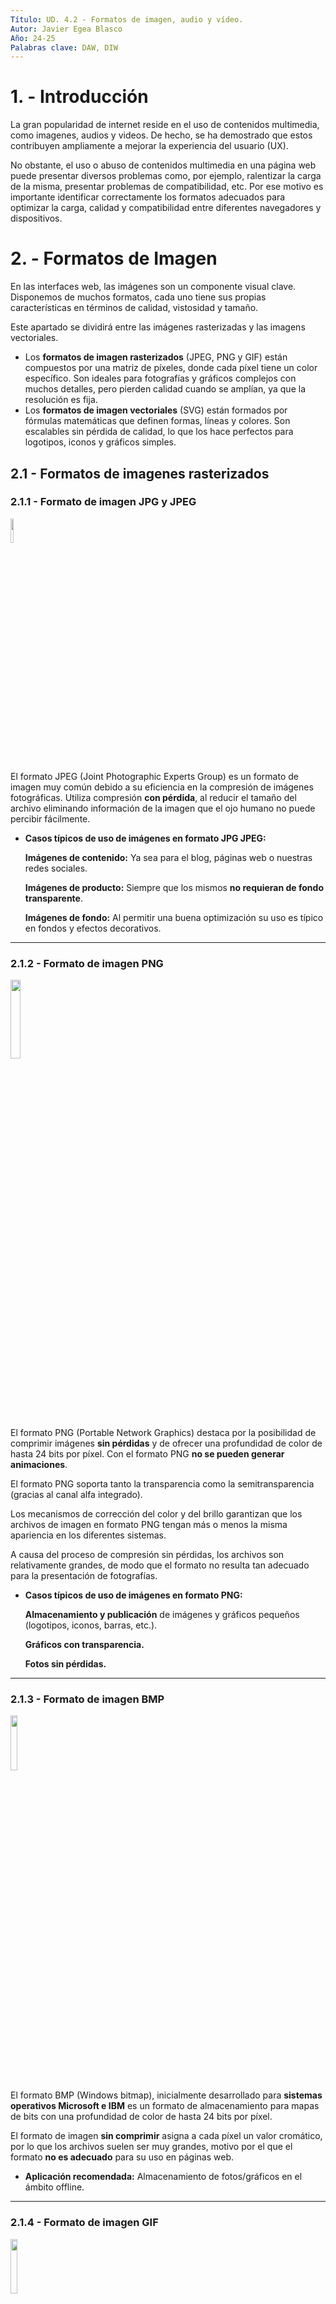 ```yaml
---
Título: UD. 4.2 - Formatos de imagen, audio y vídeo.
Autor: Javier Egea Blasco
Año: 24-25
Palabras clave: DAW, DIW
---
```


# 1. - Introducción
La gran popularidad de internet reside en el uso de contenidos multimedia, como imagenes, audios y videos. De hecho, se ha demostrado que estos contribuyen ampliamente a mejorar la experiencia del usuario (UX).  

No obstante, el uso o abuso de contenidos multimedia en una página web puede presentar diversos problemas como, por ejemplo, ralentizar la carga de la misma, presentar problemas de compatibilidad, etc. Por ese motivo es importante identificar correctamente los formatos adecuados para optimizar la carga, calidad y compatibilidad entre diferentes navegadores y dispositivos.

# 2. - Formatos de Imagen
En las interfaces web, las imágenes son un componente visual clave. Disponemos de muchos formatos, cada uno tiene sus propias características en términos de calidad, vistosidad y tamaño.  

Este apartado se dividirá entre las imágenes rasterizadas y las imagens vectoriales. 
-  Los **formatos de imagen rasterizados** (JPEG, PNG y GIF) están compuestos por una matriz de píxeles, donde cada píxel tiene un color específico. Son ideales para fotografías y gráficos complejos con muchos detalles, pero pierden calidad cuando se amplían, ya que la resolución es fija.  
-  Los **formatos de imagen vectoriales** (SVG) están formados por fórmulas matemáticas que definen formas, líneas y colores. Son escalables sin pérdida de calidad, lo que los hace perfectos para logotipos, iconos y gráficos simples.

## 2.1 - Formatos de imagenes rasterizados
### 2.1.1 - Formato de imagen JPG y JPEG  
<img src="https://upload.wikimedia.org/wikipedia/commons/thumb/c/c3/JPEG_format_logo.svg/250px-JPEG_format_logo.svg.png" width=10%>  

El formato JPEG (Joint Photographic Experts Group) es un formato de imagen muy común debido a su eficiencia en la compresión de imágenes fotográficas. Utiliza compresión **con pérdida**, al reducir el tamaño del archivo eliminando información de la imagen que el ojo humano no puede percibir fácilmente. 
  
-  **Casos típicos de uso de imágenes en formato JPG JPEG:**
  
    **Imágenes de contenido:** Ya sea para el blog, páginas web o nuestras redes sociales.

    **Imágenes de producto:** Siempre que los mismos **no requieran de fondo transparente**.

    **Imágenes de fondo:** Al permitir una buena optimización su uso es típico en fondos y efectos decorativos.  
---
### 2.1.2 - Formato de imagen PNG  
<img src="https://cdn.icon-icons.com/icons2/2063/PNG/512/format_extension_png_page_file_icon_124654.png" width=18%>  

El formato PNG (Portable Network Graphics) destaca por la posibilidad de comprimir imágenes **sin pérdidas** y de ofrecer una profundidad de color de hasta 24 bits por píxel. Con el formato PNG **no se pueden generar animaciones**.    

El formato PNG soporta tanto la transparencia como la semitransparencia (gracias al canal alfa integrado).    

Los mecanismos de corrección del color y del brillo garantizan que los archivos de imagen en formato PNG tengan más o menos la misma apariencia en los diferentes sistemas.    

A causa del proceso de compresión sin pérdidas, los archivos son relativamente grandes, de modo que el formato no resulta tan adecuado para la presentación de fotografías.    
  
-  **Casos típicos de uso de imágenes en formato PNG:**  
  
    **Almacenamiento y publicación** de imágenes y gráficos pequeños (logotipos, iconos, barras, etc.).
   
    **Gráficos con transparencia.**
   
    **Fotos sin pérdidas.**
---   
### 2.1.3 - Formato de imagen BMP  
<img src="https://cdn.icon-icons.com/icons2/265/PNG/512/BMP_29699.png" width=15%>  
  
El formato BMP (Windows bitmap), inicialmente desarrollado para **sistemas operativos Microsoft e IBM** es un formato de almacenamiento para mapas de bits con una profundidad de color de hasta 24 bits por píxel.  

El formato de imagen **sin comprimir** asigna a cada píxel un valor cromático, por lo que los archivos suelen ser muy grandes, motivo por el que el formato **no es adecuado** para su uso en páginas web.

-  **Aplicación recomendada:** Almacenamiento de fotos/gráficos en el ámbito offline. 
---
### 2.1.4 - Formato de imagen GIF  
<img src="https://cdn.icon-icons.com/icons2/265/PNG/512/GIF_29666.png" width=15%>  

El formato GIF (Graphics Interchange Format) es una trama que utiliza la compresión sin pérdidas de calidad para imágenes de hasta 256 colores.  

Por ese motivo, con imágenes con más de 256 colores, la imagen debe adaptarse (reducire la cantidad de colores), lo que produce una consecuente pérdida de calidad.  

Su limitación de 8 bits hace que el tamaño del archivo sea pequeño, lo que le ideal para crear contenidos **de animación** cortos y atractivos.  

A pesar de su limitada calidad de imagen, mucha gente utiliza el GIF porque permite ofrecer un contenido visual más elaborado que una imagen estática.

-  **Casos típicos de uso de imágenes en formato GIF:**  
  
    **Animaciones simples.**
   
    **Indicadores de carga.**
   
    **Memes y reacciones.**
---
### 2.1.5 - Formato de imagen HEIF  
<img src="https://www.keycdn.com/img/blog/heif-lg.webp" width=20%>  

El formato HEIF (High Efficiency Image Format) no es ampliamente utilizado en la web, aunque tiene potencial debido a su eficiencia en la compresión de imágenes (mayor calidad y menor tamaño que JPEG).  

HEIF es más común en dispositivos móviles, especialmente en productos de Apple, donde se usa por defecto para capturar fotos.

El formato HEIF aún no ha sido adoptado como un estándar en la web porque presenta un **Compatibilidad limitada** con algunos navegadores y sobre todo porque existen **alternativas más populares** como el formato **WebP**.  
  
---   
### 2.1.6 - Formato de imagen WebP  
<img src="https://media.licdn.com/dms/image/v2/D4E12AQGnkP8ZTlAgPw/article-cover_image-shrink_720_1280/article-cover_image-shrink_720_1280/0/1706057357099?e=1734566400&v=beta&t=ed5Iq-yM8dtCQU15_92WkfMyogz8DMbBRW7r5rn1SJo" width=13%>  

El formato WEBP es una alternativa relativamente nueva para imágenes en la web y fue desarrollada por Google. Este formato utiliza **una combinación de compresión sin pérdida y con pérdida** para lograr tamaños de archivo más pequeños que los formatos de imagen anteriores.  

El formato WEBP es compatible con transparencia y es compatible con imágenes animadas, lo que lo hace ideal para banners o publicidad en línea.  

Otra característica del formato WEBP es que puede mostrar una imagen progresivamente, lo que puede mejorar significativamente el tiempo de carga de la página web y mejorar la experiencia del usuario.  

Como **principal inconveniente** el formato WEBP no es compatible con todos los navegadores web y plataformas de redes sociales.

---
## 2.2 - Formatos de imagenes vectoriales
### 2.2.1 - Formato SVG
<img src="https://cdn.icon-icons.com/icons2/1098/PNG/512/1485481342-5_78632.png" width=15%>  

El formato SVG (Scalable Vector Graphics) es un formato de imagen vectorial basado en XML que soporta transparencia y animaciones. Esto permite que las imágenes sean escalables sin perder calidad haciendolas ideales para gráficos e iconos de alta calidad en diferentes tamaños y resoluciones.

-  **Casos típicos de uso de imágenes en formato SVG:**  
  
    **Logotipos y marcas.**
   
    **Iconos y elementos gráficos.** (botones, ...)
   
    **Animaciones.** Los SVG permiten animaciones interactivas utilizando CSS o JavaScript.
---
### 2.2.2 - Formato EPS
<img src="https://cdn.icon-icons.com/icons2/265/PNG/512/EPS_29667.png" width=13%>  

El formato EPS (Encapsulated PostScript) se utiliza para guardar ilustraciones o trabajos de diseño gráfico en programas de ilustración como Adobe Illustrator y CorelDraw.  

Utilizado principalmente en gráficos profesionales es útil para crear imágenes de alta calidad. 

Aunque se pueda encontrar, no es muy común en la web y generalmente se convierte a SVG o PNG para su visualización.

---
### 2.2.3 - Formato PDF
<img src="https://cdn.icon-icons.com/icons2/2107/PNG/512/file_type_pdf_icon_130274.png" width=18%>  

El formato PDF (Portable Document Format) es muy familiar como formato de documento, pero también puede utilizarse para guardar imágenes e ilustraciones.  

Un archivo PDF se basa en el mismo lenguaje PostScript que el EPS. Es un vector con compresión sin pérdidas, lo que te permite ampliar una imagen PDF tanto como un desea.

También es la mejor opción para los informes visuales interactivos o las infografías, ya que es indexable y tiene texto que se puede buscar.  

También es posible incluir elementos interactivos en un PDF, por ejemplo, enlaces y botones CTA.

---
## 2.3 - Tabla resumen / comprativa de los 4 formatos de imágenes mas populares.

| Característica         | JPG                                     | PNG                                                         | GIF                      | SVG                                          |
|------------------------|-----------------------------------------|--------------------------------------------------------------|--------------------------|----------------------------------------------|
| **Esquemas de color**   | RGB, escala de grises, CMYK             | RGB, escala de grises, colores indexados                     | Colores indexados         | RGB, nombres de color de SVG                 |
| **Número de colores**   | Hasta 16,7 mill.                        | Hasta 18 trillones                                           | Hasta 256                 | Hasta 16,7 mill.                             |
| **Canales de color**    | Tres                                    | Tres (más un canal alfa)                                     | Uno                      | Tres (más un canal alfa)                     |
| **Profundidad de bits** | 8 bits por canal                        | 1-16 bits por canal                                          | 1-8 bits                 | 8 bits por canal                             |
| **Compresión**          | Alta, con pérdidas                      | Alta, sin pérdidas                                           | Escasa                    | Ninguna                                      |
| **Tamaño de archivos**  | Muy pequeño                             | Pequeño                                                      | Grande                    | Individual                                   |
| **Animaciones**         | No                                      | No                                                           | Sí                        | Sí                                           |
| **Adecuado para**       | Fotos                                   | Imágenes y gráficos de pequeña envergadura (ej: logotipos), fotos sin pérdidas | Animaciones               | Todo tipo de gráficos (logotipos, iconos, diagramas, etc.) |

# 3. - Formatos de Audio
El audio en las interfaces web se utiliza principalmente en contenido multimedia, como videos o podcasts. Los formatos deben ofrecer un equilibrio entre calidad y tamaño de archivo.  
Existen muchos tipos de formatos de audio (mp3, wav, ogg, mp4…). Los que más se utilizan en la web son los formatos mp3 y ogg.

## 3.1 - Formato MP3
<img src="https://upload.wikimedia.org/wikipedia/commons/thumb/e/ea/Mp3.svg/250px-Mp3.svg.png" width=20%>  

El formato MP3 (MPEG 1 Layer 3) fue creado por el Instituto Fraunhofer. Su extraordinario grado de compresión y alta calidad lo ha convertido en el candidato ideal para publicar audios en la web.
  - **Ventajas**: Alta compatibilidad, buena compresión con pérdida aceptable.  
  - **Desventajas**: Calidad limitada en tasas de bits bajas.
  - **Usos**: Música, podcasts, efectos de sonido.  


## 3.2 - Formato OGG
<img src="https://upload.wikimedia.org/wikipedia/commons/thumb/a/a1/Ogg_Logo.svg/250px-Ogg_Logo.svg.png" width=15%>

Desarrollado por la fundación Xiph.org, es libre y de código abierto (a diferencia del formato MP3). 
  - **Ventajas**: Libre de patentes, buena calidad y compresión.
  - **Desventajas**: Menor soporte en algunos navegadores comparado con MP3.
  - **Usos**: Alternativa a MP3 en navegadores que lo soporten.

## 3.3 - Formato WAV
<img src="https://upload.wikimedia.org/wikipedia/commons/thumb/c/cb/AudacityWAV.png/100px-AudacityWAV.png" width=10%>

El formato WAV (WaveForm Audio File) es un archivo que desarrolló originalmente Microsoft para guardar audio.
  - **Ventajas**: Sin pérdida de calidad, alta fidelidad.
  - **Desventajas**: Tamaño de archivo muy grande.
  - **Usos**: Audio de alta calidad, efectos de sonido breves.


# 4. - Formatos de Video
El video es otro recurso de las interfaces web, pero su uso intensivo de datos requiere formatos que ofrezcan buena compresión sin sacrificar demasiada calidad.

## 4.1 - Formato MP4
<img src="https://icons.veryicon.com/png/o/file-type/file-type-icon/mp4-icon-1.png" width=10%>

El formato MP4 es uno de los formatos más utilizados en la actualidad, especialmente cuando se trata de compartir contenido en línea. YouTube, por ejemplo, recomienda cargar archivos en formato .mp4 para obtener la mejor calidad de video.  

Además de los datos de video y audio, también se puede usar para almacenar cosas como subtítulos e imágenes fijas. Por lo general, se combina con H.264 o H.265.  

Los videos que usan el contenedor .MP4 pueden tener tamaños de archivo relativamente pequeños mientras conservan una alta calidad.
  - **Ventajas**: Alta compresión, buena calidad, muy compatible.
  - **Desventajas**: Codificación con pérdida.
  - **Usos**: Videos en streaming, contenido multimedia general.

## 4.2 - Formato WebM
<img src="https://icons.veryicon.com/png/o/file-type/full-file-extension/webm.png" width=10%>

WebM es un formato multimedia abierto y libre desarrollado por Google y orientado para usarse con HTML5. 
  - **Ventajas**: Libre de patentes, buena compresión, compatible con HTML5.
  - **Desventajas**: Menor soporte que MP4 en algunos dispositivos.
  - **Usos**: Videos optimizados para web, streaming.

## 4.3 - Formato OGG
<img src="https://icons.veryicon.com/png/o/file-type/full-file-extension/ogg-11.png" width=10%>

Ogg es un formato contenedor libre y abierto, desarrollado y mantenido por la Fundación Xiph.Org

Ogg está diseñado para proporcionar una difusión de flujo eficiente y manipulación de multimedios digitales de alta calidad.
  - **Ventajas**: Libre de patentes, buena compresión.
  - **Desventajas**: Menor calidad comparada con mp4 o WebM.
  - **Usos**: Alternativa a mp4 o WebM en navegadores compatibles.

# 5 - Tarea:
Preguntas tipo test. 

# 6. - Herramientas para generar contenido multimedia. 

## 6.1 - Herramientas de edición de imagenes gratuitas
![](https://upload.wikimedia.org/wikipedia/commons/thumb/4/45/The_GIMP_icon_-_gnome.svg/120px-The_GIMP_icon_-_gnome.svg.png)  
**GIMP** (GNU Image Manipulation Program) es una de las alternativas más poderosas y completas a Adobe Photoshop. Ofrece herramientas avanzadas de edición y diseño de imágenes.  
- **Características**: Edición de capas, herramientas de selección avanzadas, filtros, soporte para plugins.
---   
![](https://upload.wikimedia.org/wikipedia/commons/thumb/9/94/Krita-logo.svg/160px-Krita-logo.svg.png)  
**Krita** es un programa de código abierto diseñado principalmente para ilustración y arte digital, pero también tiene capacidades de edición de imágenes.
- **Características**: Herramientas avanzadas de pintura digital, soporte para tabletas gráficas, capas, selección y ajuste de color.
---   
![](https://media.inkscape.org/static/images/inkscape-logo.svg)  
**Inkscape** es principalmente **un editor de gráficos vectoriales**, pero también permite trabajar con imágenes rasterizadas.
- **Características**: Creación y edición de gráficos vectoriales, soporte para SVG, herramientas de dibujo y edición.
---
<img src="https://pixlr.com/learn/wp-content/uploads/2021/04/PixlrX-Overview-400x250_tn.jpg" width=15%>  

**Pixlr X** es una herramienta de **edición de imágenes online** que ofrece una interfaz moderna con herramientas básicas y avanzadas para retoques rápidos.
- **Características**: Filtros, herramientas de edición de capas, ajustes de color, herramientas de retoque, soporte IA. Funciones avanzadas limitadas en comparación con software de escritorio gratuito.
---
![](https://upload.wikimedia.org/wikipedia/commons/thumb/7/7b/Darktable_icon.svg/120px-Darktable_icon.svg.png)  

Darktable es un software gratuito de edición de imágenes para fotógrafos.
- **Características**: Herramientas avanzadas de corrección de color y exposición.
---   
![](https://upload.wikimedia.org/wikipedia/commons/thumb/2/2e/RawTherapee_logo-text-black.svg/120px-RawTherapee_logo-text-black.svg.png)  
**RawTherapee** está diseñado para la **edición de imágenes RAW** con un enfoque en la corrección de color y el procesamiento de alta calidad.
- **Características**: Procesamiento de imágenes RAW, ajustes de exposición, balance de blancos, corrección de color.
---
![](https://upload.wikimedia.org/wikipedia/commons/thumb/e/e6/Photopea_logo.svg/120px-Photopea_logo.svg.png)  
**Photopea** es una herramienta de edición de imágenes **online** que se asemeja a Adobe Photoshop.  

Está diseñado para trabajar con gráficos rasterizados y vectoriales, y permite la edición de imágenes **online**.
- **Características**:  
   - Soporta múltiples formatos de archivo, incluidos PSD (Photoshop), XCF (GIMP), Sketch, AI, y formatos estándar como PNG, JPEG, SVG.
   - Edición de capas, herramientas de selección avanzadas, ajuste de color, retoque de imágenes, y soporte para máscaras y objetos inteligentes.
   - Herramientas de texto, filtros y efectos visuales.
   - Compatibilidad con gráficos vectoriales y rasterizados, permitiendo trabajar con formas, líneas y trazados.
   - Exportación de archivos en varios formatos comunes de imagen.

## 6.2 - Herramientas de edición de audio gratuitas
 ![](https://upload.wikimedia.org/wikipedia/commons/e/e2/Audacity_Logo_nofilter.svg))  

**Audacity** es una de las herramientas de edición de audio más populares y completas.   
- **Características**: Grabación y edición multipista, efectos de audio, soporte para varios formatos (MP3, WAV, OGG, FLAC), eliminación de ruido.
---
![](https://www.ocenaudio.com/imgs/logo.png)

**Ocenaudio** es una alternativa más ligera y fácil de usar que Audacity, ideal para ediciones rápidas y sencillas.
- **Características**: Edición en tiempo real, soporte para efectos VST, análisis espectral, y soporte para múltiples formatos.
---   
![](https://ardour.org/images/ardour_logo_navbar.png)  
**Ardour** es ideal para la grabación, edición y mezcla de audio multipista, especialmente orientado a músicos y productores.  
- **Características**: Grabación multipista, edición no destructiva, soporte para efectos VST, MIDI, y exportación a múltiples formatos.
---
![](https://users.notam02.no/~kjetism/radium/radium_logo_128x128_colorized.png)

**Radium** es un software de edición y composición de audio principalmente para Mac.  

Tiene una propuesta diferente en cuanto a la organización de su interfaz, lo que puede ser un poco desconcertante al principio. .

Con Radium se puede editar audio manualmente, pero cuenta con pequeñas ayudas para automatizar la velocidad y el tempo y para aplicar efectos y correcciones por su cuenta.

Este editor está enfocado a la edición musical, por lo que cuenta con soporte para plugins VST, AU y LADSPA, además de mezclador modular y secuenciador MIDI.

## 6.3 - Herramientas de edición de video gratuitas
![](https://www.videosoftdev.com/images/video_editor/box.png)  
**VSDC Free Video Editor** es un editor de video gratuito que ofrece una amplia gama de herramientas de edición para proyectos complejos, ideal para quienes buscan una opción robusta pero gratuita.
   - **Características**: Edición no lineal, efectos visuales, corrección de color, soporte para múltiples formatos de video, exportación en alta definición.
    
<img src="https://upload.wikimedia.org/wikipedia/commons/thumb/9/90/DaVinci_Resolve_17_logo.svg/250px-DaVinci_Resolve_17_logo.svg.png" width=25%>  
### 1. **DaVinci Resolve**
   - **Descripción**: DaVinci Resolve es un editor de video profesional que ofrece herramientas avanzadas para edición, corrección de color, efectos visuales, y postproducción de audio.
   - **Características**: Edición no lineal, corrección de color avanzada, edición multipista, herramientas de postproducción de audio, efectos visuales.
   - **Ventajas**: Potente, ideal para editores profesionales, versión gratuita muy completa.
   - **Desventajas**: Requiere un equipo con recursos avanzados, curva de aprendizaje pronunciada para principiantes.
   - 
Shotcut
### 2. **Shotcut**
   - **Descripción**: Shotcut es un editor de video gratuito y de código abierto que ofrece una interfaz fácil de usar y soporte para una amplia gama de formatos de video.
   - **Características**: Soporte para edición de video HD, filtros y efectos de video, línea de tiempo avanzada, soporte para múltiples formatos.
   - **Ventajas**: Fácil de usar, compatible con múltiples plataformas (Windows, macOS, Linux).
   - **Desventajas**: No tiene tantas funciones avanzadas como otros editores de video profesionales.
   - 


### 9. **Kdenlive**
   - **Descripción**: Kdenlive es un editor de video de código abierto para Linux, aunque también está disponible para Windows y macOS. Es una de las mejores opciones gratuitas para usuarios de Linux.
   - **Características**: Edición multipista, efectos de video y transiciones, soporte para múltiples formatos de video y audio, integración con FFmpeg.
   - **Ventajas**: Potente y flexible, de código abierto, adecuado para proyectos profesionales en Linux.
   - **Desventajas**: Puede ser menos estable en Windows en comparación con Linux.











### 10. **VideoPad**
   - **Descripción**: VideoPad es un editor de video gratuito para uso no comercial que ofrece una interfaz sencilla con una buena cantidad de funciones básicas y avanzadas.
   - **Características**: Soporte para edición de video 3D, efectos visuales, exportación en alta resolución, grabación de audio.
   - **Ventajas**: Fácil de usar, compatible con varios formatos, ideal para principiantes.
   - **Desventajas**: Algunas características avanzadas están limitadas en la versión gratuita.




#### 8. **Actividades**
1. Realiza una comparación práctica entre los formatos de imagen usando diferentes herramientas de compresión.
2. Implementa una página web con audio y video integrados usando HTML5, explorando la compatibilidad de MP3 y OGG.
